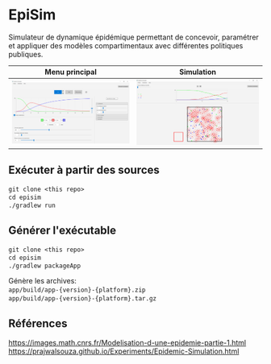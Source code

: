 # EpiSim

Simulateur de dynamique épidémique permettant de concevoir, paramétrer et appliquer des modèles compartimentaux avec différentes politiques publiques.

| Menu principal | Simulation |
|:-------------------------:|:-------------------------:|
|![Menu principal](docs/images/home.png)|![Simulation](docs/images/simulation.png)|

## Exécuter à partir des sources
```
git clone <this repo>
cd episim
./gradlew run
```

## Générer l'exécutable
```
git clone <this repo>
cd episim
./gradlew packageApp
```
Génère les archives: \
`app/build/app-{version}-{platform}.zip` \
`app/build/app-{version}-{platform}.tar.gz`

## Références

https://images.math.cnrs.fr/Modelisation-d-une-epidemie-partie-1.html
https://prajwalsouza.github.io/Experiments/Epidemic-Simulation.html
